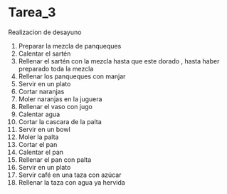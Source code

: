 # Tarea_3
Realizacion de desayuno
1.	Preparar la mezcla de panqueques
2.	Calentar el sartén 
3.	Rellenar el sartén con la mezcla hasta que este dorado , hasta haber preparado toda la mezcla
4.	Rellenar los panqueques con manjar
5.	Servir en un plato
6.	Cortar naranjas
7.	Moler naranjas en la juguera 
8.	Rellenar el vaso con jugo
9.	Calentar agua
10.	Cortar la cascara de la palta
11.	Servir en un bowl
12.	Moler la palta
13.	Cortar el pan 
14.	Calentar el pan
15.	Rellenar el pan con palta
16.	Servir en un plato
17.	Servir café en una taza con azúcar
18.	Rellenar la taza con agua ya hervida
